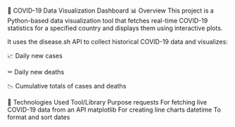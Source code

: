 🦠 COVID-19 Data Visualization Dashboard
📊 Overview
This project is a Python-based data visualization tool that fetches real-time COVID-19 statistics for a specified country and displays them using interactive plots.

It uses the disease.sh API to collect historical COVID-19 data and visualizes:

📈 Daily new cases

⚰️ Daily new deaths

📉 Cumulative totals of cases and deaths

🧰 Technologies Used
Tool/Library	Purpose
requests	For fetching live COVID-19 data from an API
matplotlib	For creating line charts
datetime	To format and sort dates